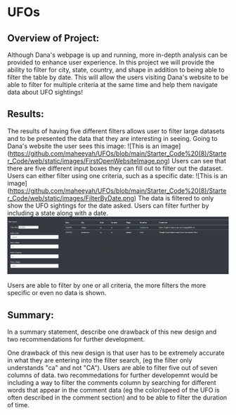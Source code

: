 # UFOs
## Overview of Project:
Although Dana's webpage is up and running, more in-depth analysis can be provided to enhance user experience. In this project we will provide the ability to filter for city, state, country, and shape in addition to being able to filter the table by date. This will allow the users visiting Dana's website to be able to filter for multiple criteria at the same time and help them navigate data about UFO sightings!


## Results:
The results of having five different filters allows user to filter large datasets and to be presented the data that they are interesting in seeing. Going to Dana's website the user sees this image: 
![This is an image] (https://github.com/maheeyah/UFOs/blob/main/Starter_Code%20(8)/Starter_Code/web/static/images/FirstOpenWebsiteImage.png)
Users can see that there are five different input boxes they can fill out to filter out the dataset. Users can either filter using one criteria, such as a specific date:
![This is an image] (https://github.com/maheeyah/UFOs/blob/main/Starter_Code%20(8)/Starter_Code/web/static/images/FilterByDate.png)
The data is filtered to only show the UFO sightings for the date asked.
Users can filter further by including a state along with a date.
![This is an image](https://github.com/maheeyah/UFOs/blob/main/Starter_Code%20(8)/Starter_Code/web/static/images/FilterByDataAndState.png)

Users are able to filter by one or all criteria, the more filters the more specific or even no data is shown. 

## Summary:
In a summary statement, describe one drawback of this new design and two recommendations for further development.

One drawback of this new design is that user has to be extremely accurate in what they are entering into the filter search, (eg the filter only understands "ca" and not "CA").
Users are able to filter five out of seven columns of data. two recommedations for further developemnt would be including a way to filter the comments column by searching for different words that appear in the comment data (eg the color/speed of the UFO is often described in the comment section) and to be able to filter the duration of time. 

